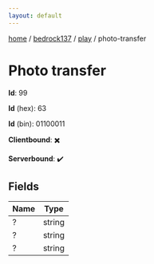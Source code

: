 ```yaml
---
layout: default
---
```


[home](/)  /  [bedrock137](/protocol/bedrock137)  /  [play](/protocol/bedrock137/play)  /  photo-transfer

# Photo transfer

**Id**: 99

**Id** (hex): 63

**Id** (bin): 01100011

**Clientbound**: ✖️

**Serverbound**: ✔️

## Fields

Name | Type
---|---
? | string
? | string
? | string
